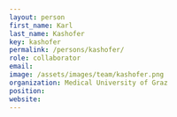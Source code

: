 ```yaml
---
layout: person
first_name: Karl
last_name: Kashofer
key: kashofer
permalink: /persons/kashofer/
role: collaborator
email: 
image: /assets/images/team/kashofer.png
organization: Medical University of Graz
position: 
website: 
---
```

